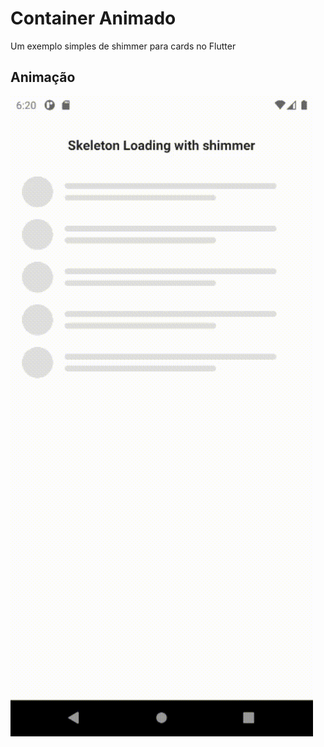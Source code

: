# Container Animado

Um exemplo simples de shimmer para cards no Flutter

## Animação

![](assets/animation.gif)